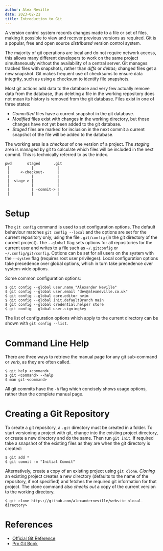 ```yaml
---
author: Alex Neville
date: 2023-02-21
title: Introduction to Git
---
```


A version control system records changes made to a file or set of files,
making it possible to view and recover previous versions as required.
Git is a popular, free and open source _distributed_ version control
system.

The majority of git operations are local and do not require network
access, this allows many different developers to work on the same
project simultaneously without the availability of a central server. Git
manages tracked files with snapshots, rather than _diffs_ or _deltas_;
changed files get a new snapshot. Git makes frequent use of checksums to
ensure data integrity, such as using a checksum to identify file
snapshots.

Most git actions add data to the database and very few actually remove
data from the database, thus deleting a file in the working repository
does not mean its history is removed from the git database. Files exist
in one of three states:

- _Committed_ files have a current snapshot in the git database.
- _Modified_ files exist with changes in the working directory, but
  those changes have not yet been added to the git database.
- _Staged_ files are marked for inclusion in the next commit a current
  snapshot of the file will be added to the database.

The working area is a _checkout_ of one version of a project. The
_staging_ area is managed by git to calculate which files will be
included in the next commit. This is technically referred to as the
index.

```text
pwd       staged      .git
 |          |           |
 |     <-checkout-      |
 |          |           |
 | -stage-> |           |
 |          |           |
 |          | -commit-> |
 |          |           |
```

# Setup

The `git config` command is used to set configuration options. The
default behaviour matches `git config --local` and the options are set
for the current repository only, using the file `.git/config` (in the
git directory of the current project). The `--global` flag sets options
for all repositories for the current user and writes to a file such as
`~/.gitconfig` or `~/.config/git/config`. Options can be set for all
users on the system with the `--system` flag (requires root user
privileges). Local configuration options take precedence over global
options, which in turn take precedence over system-wide options.

Some common configuration options:

```text
$ git config --global user.name "Alexander Neville"
$ git config --global user.email "dev@alexneville.co.uk"
$ git config --global core.editor nvim
$ git config --global init.defaultBranch main
$ git config --global credential.helper store
$ git config --global user.signingkey
```

The list of configuration options which apply to the current directory
can be shown with `git config --list`.

# Command Line Help

There are three ways to retrieve the manual page for any git sub-command
or _verb_, as they are often called.

```text
$ git help <command>
$ git <command> --help
$ man git-<command>
```

All git commits have the `-h` flag which concisely shows usage options,
rather than the complete manual page.

# Creating a Git Repository

To create a git repository, a `.git` directory must be created in a
folder. To start versioning a project with git, change into the existing
project directory, or create a new directory and do the same. Then run
`git init`. If required take a snapshot of the existing files as they
are when the git directory is created:

```text
$ git add *
$ git commit -m "Initial Commit"
```

Alternatively, create a copy of an existing project using `git clone`.
_Cloning_ an existing project creates a new directory (defaults to the
name of the repository, if not specified) and fetches the required git
information for that project. The clone command also _checks out_ a copy
of the current version to the working directory.

```text
$ git clone https://github.com/alexanderneville/website <local-directory>
```

# References

- [Official Git Reference](https://git-scm.com/docs)
- [Pro Git Book](https://git-scm.com/book/en/v2)
